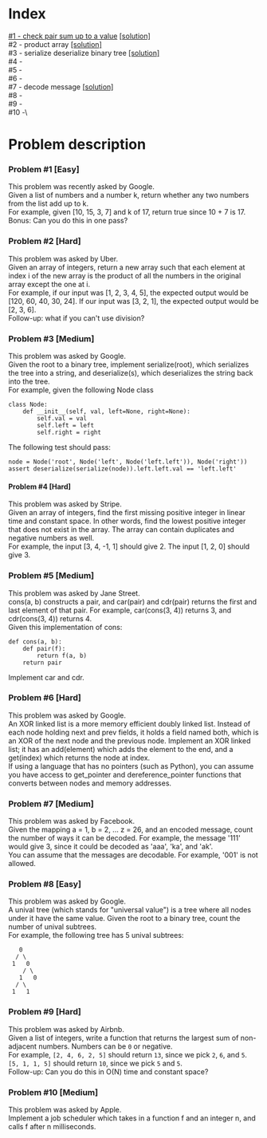 # Index
[#1 - check pair sum up to a value](#problem-1-easy) [[solution]](solutions/1_check-sum-pair-in-array.py)\
#2 - product array [[solution]](solutions/2_product-array.py)\
#3 - serialize deserialize binary tree [[solution]](solutions/3_serialize-deserialize-binary-tree.py)\
#4 -\
#5 -\
#6 -\
#7 - decode message [[solution]](solutions/7_decode-message.py)\
#8 -\
#9 -\
#10 -\



# Problem description

### Problem #1 [Easy] 
This problem was recently asked by Google.\
Given a list of numbers and a number k, return whether any two numbers from the list add up to k.\
For example, given [10, 15, 3, 7] and k of 17, return true since 10 + 7 is 17.\
Bonus: Can you do this in one pass?

### Problem #2 [Hard] 
This problem was asked by Uber.\
Given an array of integers, return a new array such that each element at index i of the new array is the product of all the numbers in the original array except the one at i.\
For example, if our input was [1, 2, 3, 4, 5], the expected output would be [120, 60, 40, 30, 24]. If our input was [3, 2, 1], the expected output would be [2, 3, 6].\
Follow-up: what if you can't use division?

### Problem #3 [Medium] 
This problem was asked by Google.\
Given the root to a binary tree, implement serialize(root), which serializes the tree into a string, and deserialize(s), which deserializes the string back into the tree.\
For example, given the following Node class
```
class Node:
    def __init__(self, val, left=None, right=None):
        self.val = val
        self.left = left
        self.right = right
```
The following test should pass:
```
node = Node('root', Node('left', Node('left.left')), Node('right'))
assert deserialize(serialize(node)).left.left.val == 'left.left'
```

#### Problem #4 [Hard]
This problem was asked by Stripe.\
Given an array of integers, find the first missing positive integer in linear time and constant space. In other words, find the lowest positive integer that does not exist in the array. The array can contain duplicates and negative numbers as well.\
For example, the input [3, 4, -1, 1] should give 2. The input [1, 2, 0] should give 3.

### Problem #5 [Medium]
This problem was asked by Jane Street.\
cons(a, b) constructs a pair, and car(pair) and cdr(pair) returns the first and last element of that pair. For example, car(cons(3, 4)) returns 3, and cdr(cons(3, 4)) returns 4.\
Given this implementation of cons:
```
def cons(a, b):
    def pair(f):
        return f(a, b)
    return pair
```
Implement car and cdr.

### Problem #6 [Hard]
This problem was asked by Google.\
An XOR linked list is a more memory efficient doubly linked list. Instead of each node holding next and prev fields, it holds a field named both, which is an XOR of the next node and the previous node. Implement an XOR linked list; it has an add(element) which adds the element to the end, and a get(index) which returns the node at index.\
If using a language that has no pointers (such as Python), you can assume you have access to get_pointer and dereference_pointer functions that converts between nodes and memory addresses.

### Problem #7 [Medium]
This problem was asked by Facebook.\
Given the mapping a = 1, b = 2, ... z = 26, and an encoded message, count the number of ways it can be decoded.
For example, the message '111' would give 3, since it could be decoded as 'aaa', 'ka', and 'ak'.\
You can assume that the messages are decodable. For example, '001' is not allowed.

### Problem #8 [Easy] 
This problem was asked by Google.\
A unival tree (which stands for "universal value") is a tree where all nodes under it have the same value.
Given the root to a binary tree, count the number of unival subtrees.\
For example, the following tree has 5 unival subtrees:
```
   0
  / \
 1   0
    / \
   1   0
  / \
 1   1
```

### Problem #9 [Hard]
This problem was asked by Airbnb.\
Given a list of integers, write a function that returns the largest sum of non-adjacent numbers. Numbers can be `0` or negative.\
For example, `[2, 4, 6, 2, 5]` should return `13`, since we pick `2`, `6`, and `5`. `[5, 1, 1, 5]` should return `10`, since we pick `5` and `5`.\
Follow-up: Can you do this in O(N) time and constant space?

### Problem #10 [Medium]
This problem was asked by Apple.\
Implement a job scheduler which takes in a function f and an integer n, and calls f after n milliseconds.
